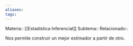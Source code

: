 ```yaml
---
aliases: 
tags:
---
```

Materia:: [[Estadística Inferencial]]
Subtema:: 
Relacionado:: 

Nos permite construir un mejor estimador a partir de otro. 

